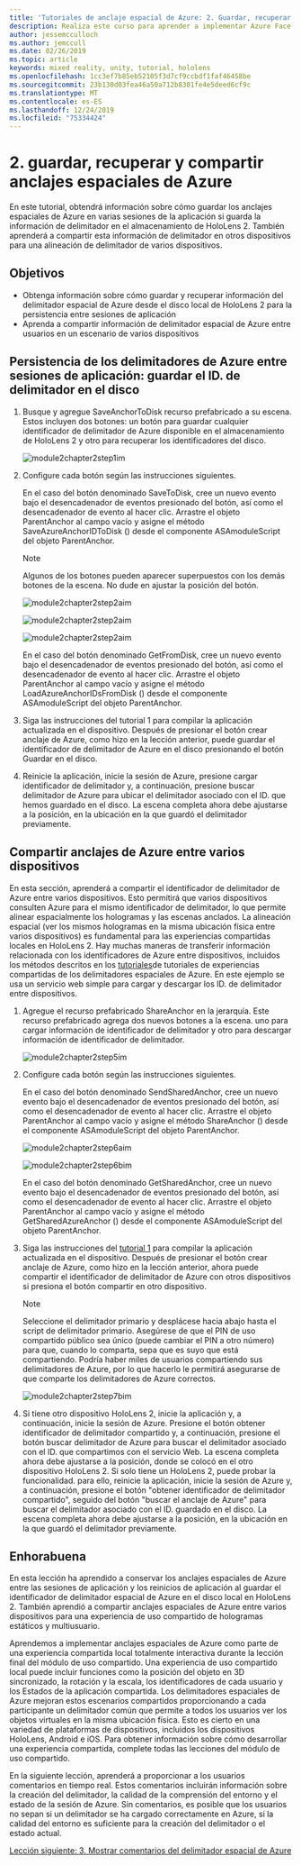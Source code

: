 ```yaml
---
title: 'Tutoriales de anclaje espacial de Azure: 2. Guardar, recuperar y compartir anclajes espaciales de Azure'
description: Realiza este curso para aprender a implementar Azure Face Recognition dentro de una aplicación de realidad mixta.
author: jessemcculloch
ms.author: jemccull
ms.date: 02/26/2019
ms.topic: article
keywords: mixed reality, unity, tutorial, hololens
ms.openlocfilehash: 1cc3ef7b85eb52105f3d7cf9ccbdf1faf46458be
ms.sourcegitcommit: 23b130d03fea46a50a712b8301fe4e5deed6cf9c
ms.translationtype: MT
ms.contentlocale: es-ES
ms.lasthandoff: 12/24/2019
ms.locfileid: "75334424"
---
```

# <a name="2-saving-retrieving-and-sharing-azure-spatial-anchors"></a>2. guardar, recuperar y compartir anclajes espaciales de Azure

En este tutorial, obtendrá información sobre cómo guardar los anclajes espaciales de Azure en varias sesiones de la aplicación si guarda la información de delimitador en el almacenamiento de HoloLens 2. También aprenderá a compartir esta información de delimitador en otros dispositivos para una alineación de delimitador de varios dispositivos.

## <a name="objectives"></a>Objetivos

* Obtenga información sobre cómo guardar y recuperar información del delimitador espacial de Azure desde el disco local de HoloLens 2 para la persistencia entre sesiones de aplicación
* Aprenda a compartir información de delimitador espacial de Azure entre usuarios en un escenario de varios dispositivos

## <a name="persist-azure-anchors-between-app-sessions---save-anchor-id-to-disk"></a>Persistencia de los delimitadores de Azure entre sesiones de aplicación: guardar el ID. de delimitador en el disco

1. Busque y agregue SaveAnchorToDisk recurso prefabricado a su escena. Estos incluyen dos botones: un botón para guardar cualquier identificador de delimitador de Azure disponible en el almacenamiento de HoloLens 2 y otro para recuperar los identificadores del disco.

    ![module2chapter2step1im](images/module2chapter2step1im.PNG)

2. Configure cada botón según las instrucciones siguientes.

    En el caso del botón denominado SaveToDisk, cree un nuevo evento bajo el desencadenador de eventos presionado del botón, así como el desencadenador de evento al hacer clic. Arrastre el objeto ParentAnchor al campo vacío y asigne el método SaveAzureAnchorIDToDisk () desde el componente ASAmoduleScript del objeto ParentAnchor.

    >[!NOTE]
    >Algunos de los botones pueden aparecer superpuestos con los demás botones de la escena. No dude en ajustar la posición del botón.

    ![module2chapter2step2aim](images/module2chapter2step2aim.PNG)

    ![module2chapter2step2aim](images/module2chapter2step2bim.PNG)

    ![module2chapter2step2aim](images/module2chapter2step2cim.PNG)

    En el caso del botón denominado GetFromDisk, cree un nuevo evento bajo el desencadenador de eventos presionado del botón, así como el desencadenador de evento al hacer clic. Arrastre el objeto ParentAnchor al campo vacío y asigne el método LoadAzureAnchorIDsFromDisk () desde el componente ASAmoduleScript del objeto ParentAnchor.

3. Siga las instrucciones del tutorial 1 para compilar la aplicación actualizada en el dispositivo. Después de presionar el botón crear anclaje de Azure, como hizo en la lección anterior, puede guardar el identificador de delimitador de Azure en el disco presionando el botón Guardar en el disco.

4. Reinicie la aplicación, inicie la sesión de Azure, presione cargar identificador de delimitador y, a continuación, presione buscar delimitador de Azure para ubicar el delimitador asociado con el ID. que hemos guardado en el disco. La escena completa ahora debe ajustarse a la posición, en la ubicación en la que guardó el delimitador previamente.

## <a name="share-azure-anchors-between-multiple-devices"></a>Compartir anclajes de Azure entre varios dispositivos

En esta sección, aprenderá a compartir el identificador de delimitador de Azure entre varios dispositivos. Esto permitirá que varios dispositivos consulten Azure para el mismo identificador de delimitador, lo que permite alinear espacialmente los hologramas y las escenas anclados. La alineación espacial (ver los mismos hologramas en la misma ubicación física entre varios dispositivos) es fundamental para las experiencias compartidas locales en HoloLens 2. Hay muchas maneras de transferir información relacionada con los identificadores de Azure entre dispositivos, incluidos los métodos descritos en los [tutoriales](mrlearning-sharing(photon)-ch1.md)de tutoriales de experiencias compartidas de los delimitadores espaciales de Azure. En este ejemplo se usa un servicio web simple para cargar y descargar los ID. de delimitador entre dispositivos.

1. Agregue el recurso prefabricado ShareAnchor en la jerarquía. Este recurso prefabricado agrega dos nuevos botones a la escena. uno para cargar información de identificador de delimitador y otro para descargar información de identificador de delimitador.

    ![module2chapter2step5im](images/module2chapter2step5im.PNG)

2. Configure cada botón según las instrucciones siguientes.

    En el caso del botón denominado SendSharedAnchor, cree un nuevo evento bajo el desencadenador de eventos presionado del botón, así como el desencadenador de evento al hacer clic. Arrastre el objeto ParentAnchor al campo vacío y asigne el método ShareAnchor () desde el componente ASAmoduleScript del objeto ParentAnchor.

    ![module2chapter2step6aim](images/module2chapter2step6aim.PNG)

    ![module2chapter2step6bim](images/module2chapter2step6bim.PNG)

    En el caso del botón denominado GetSharedAnchor, cree un nuevo evento bajo el desencadenador de eventos presionado del botón, así como el desencadenador de evento al hacer clic. Arrastre el objeto ParentAnchor al campo vacío y asigne el método GetSharedAzureAnchor () desde el componente ASAmoduleScript del objeto ParentAnchor.

3. Siga las instrucciones del [tutorial 1](mrlearning-base-ch1.md) para compilar la aplicación actualizada en el dispositivo. Después de presionar el botón crear anclaje de Azure, como hizo en la lección anterior, ahora puede compartir el identificador de delimitador de Azure con otros dispositivos si presiona el botón compartir en otro dispositivo.

    >[!NOTE]
    >Seleccione el delimitador primario y desplácese hacia abajo hasta el script de delimitador primario. Asegúrese de que el PIN de uso compartido público sea único (puede cambiar el PIN a otro número) para que, cuando lo comparta, sepa que es suyo que está compartiendo. Podría haber miles de usuarios compartiendo sus delimitadores de Azure, por lo que hacerlo le permitirá asegurarse de que comparte los delimitadores de Azure correctos.

    ![module2chapter2step7bim](images/module2chapter2step7bim.PNG)

4. Si tiene otro dispositivo HoloLens 2, inicie la aplicación y, a continuación, inicie la sesión de Azure. Presione el botón obtener identificador de delimitador compartido y, a continuación, presione el botón buscar delimitador de Azure para buscar el delimitador asociado con el ID. que compartimos con el servicio Web. La escena completa ahora debe ajustarse a la posición, donde se colocó en el otro dispositivo HoloLens 2. Si solo tiene un HoloLens 2, puede probar la funcionalidad. para ello, reinicie la aplicación, inicie la sesión de Azure y, a continuación, presione el botón "obtener identificador de delimitador compartido", seguido del botón "buscar el anclaje de Azure" para buscar el delimitador asociado con el ID. guardado en el disco. La escena completa ahora debe ajustarse a la posición, en la ubicación en la que guardó el delimitador previamente.

## <a name="congratulations"></a>Enhorabuena

En esta lección ha aprendido a conservar los anclajes espaciales de Azure entre las sesiones de aplicación y los reinicios de aplicación al guardar el identificador de delimitador espacial de Azure en el disco local en HoloLens 2. También aprendió a compartir anclajes espaciales de Azure entre varios dispositivos para una experiencia de uso compartido de hologramas estáticos y multiusuario.

Aprendemos a implementar anclajes espaciales de Azure como parte de una experiencia compartida local totalmente interactiva durante la lección final del módulo de uso compartido. Una experiencia de uso compartido local puede incluir funciones como la posición del objeto en 3D sincronizado, la rotación y la escala, los identificadores de cada usuario y los Estados de la aplicación compartida. Los delimitadores espaciales de Azure mejoran estos escenarios compartidos proporcionando a cada participante un delimitador común que permite a todos los usuarios ver los objetos virtuales en la misma ubicación física. Esto es cierto en una variedad de plataformas de dispositivos, incluidos los dispositivos HoloLens, Android e iOS. Para obtener información sobre cómo desarrollar una experiencia compartida, complete todas las lecciones del módulo de uso compartido.

En la siguiente lección, aprenderá a proporcionar a los usuarios comentarios en tiempo real. Estos comentarios incluirán información sobre la creación del delimitador, la calidad de la comprensión del entorno y el estado de la sesión de Azure. Sin comentarios, es posible que los usuarios no sepan si un delimitador se ha cargado correctamente en Azure, si la calidad del entorno es suficiente para la creación del delimitador o el estado actual.

[Lección siguiente: 3. Mostrar comentarios del delimitador espacial de Azure](mrlearning-asa-ch3.md)
